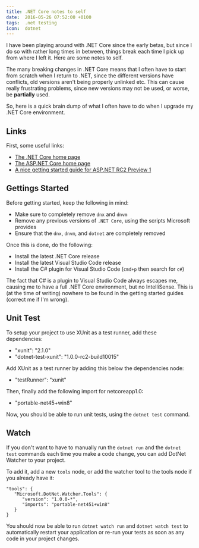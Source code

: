 ```yaml
---
title: .NET Core notes to self
date:  2016-05-26 07:52:00 +0100
tags:  .net testing
icon:  dotnet
---
```


I have been playing around with .NET Core since the early betas, but since I do
so with rather long times in between, things break each time I pick up from where
I left it. Here are some notes to self.

The many breaking changes in .NET Core means that I often have to start from
scratch when I return to .NET, since the different versions have conflicts, old
versions aren't being properly unlinked etc. This can cause really frustrating 
problems, since new versions may not be used, or worse, be **partially** used.

So, here is a quick brain dump of what I often have to do when I upgrade my .NET
Core environment.


## Links

First, some useful links:

 * [The .NET Core home page](https://www.microsoft.com/net/core)
 * [The ASP.NET Core home page](https://www.asp.net/core)
 * [A nice getting started guide for ASP.NET RC2 Preview 1](https://docs.asp.net/en/1.0.0-rc2/getting-started.html)


## Gettings Started

Before getting started, keep the following in mind:

 * Make sure to completely remove `dnx` and `dnvm`
 * Remove any previous versions of `.NET Core`, using the scripts Microsoft provides
 * Ensure that the `dnx`, `dnvm`, and `dotnet` are completely removed

Once this is done, do the following:

 * Install the latest .NET Core release
 * Install the latest Visual Studio Code release
 * Install the C# plugin for Visual Studio Code (`cmd+p` then search for `c#`)

The fact that C# is a plugin to Visual Studio Code always escapes me, causing me
to have a full .NET Core environment, but no IntelliSense. This is (at the time
of writing) nowhere to be found in the getting started guides (correct me if I'm
wrong).


## Unit Test

To setup your project to use XUnit as a test runner, add these dependencies:

 * "xunit": "2.1.0"
 * "dotnet-test-xunit": "1.0.0-rc2-build10015"

Add XUnit as a test runner by adding this below the dependencies node:

 * "testRunner": "xunit"

Then, finally add the following import for netcoreapp1.0:

 * "portable-net45+win8"

Now, you should be able to run unit tests, using the `dotnet test` command.


## Watch

If you don't want to have to manually run the `dotnet run` and the `dotnet test`
commands each time you make a code change, you can add DotNet Watcher to your project.

To add it, add a new `tools` node, or add the watcher tool to the tools node if
you already have it:

```
"tools": {
   "Microsoft.DotNet.Watcher.Tools": {
      "version": "1.0.0-*",
      "imports": "portable-net451+win8"
   }
}
```

You should now be able to run `dotnet watch run` and `dotnet watch test` to
automatically restart your application or re-run your tests as soon as any code
in your project changes.